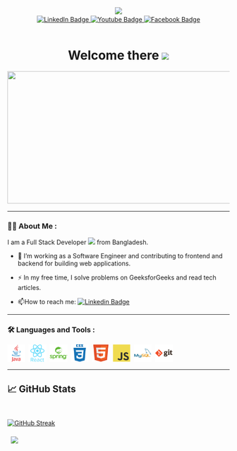
<div id="header" align="center">
  <img src="https://media.giphy.com/media/M9gbBd9nbDrOTu1Mqx/giphy.gif" width="100"/>
  <div id="badges">
  <a href="https://www.linkedin.com/in/shafayat-jamil-a6113318b/">
    <img src="https://img.shields.io/badge/LinkedIn-blue?style=for-the-badge&logo=linkedin&logoColor=white" alt="LinkedIn Badge"/>
  </a>
  <a href="your-youtube-URL">
    <img src="https://img.shields.io/badge/YouTube-red?style=for-the-badge&logo=youtube&logoColor=white" alt="Youtube Badge"/>
  </a>
  <a href="https://www.facebook.com/shafayat.jamil.5">
    <img src="https://img.shields.io/badge/Facebook-blue?style=for-the-badge&logo=facebook&logoColor=white" alt="Facebook Badge"/>
  </a>
</div>
   <img src="https://komarev.com/ghpvc/?username=SJamii&style=flat-square&color=blue" alt=""/>
  
  <h1>
  Welcome there
  <img src="https://media.giphy.com/media/hvRJCLFzcasrR4ia7z/giphy.gif" width="30px"/>
</h1>
</div>

<div align="center">
  <img src="https://media.giphy.com/media/dWesBcTLavkZuG35MI/giphy.gif" width="600" height="300"/>
</div>

---

### :woman_technologist: About Me :
I am a Full Stack Developer <img src="https://media.giphy.com/media/WUlplcMpOCEmTGBtBW/giphy.gif" width="30"> from Bangladesh.
- :telescope: I’m working as a Software Engineer and contributing to frontend and backend for building web applications.

- :zap: In my free time, I solve problems on GeeksforGeeks and read tech articles.

- :mailbox:How to reach me: [![Linkedin Badge](https://img.shields.io/badge/LinkedIn-blue?style=flat&logo=Linkedin&logoColor=white)](https://www.linkedin.com/in/shafayat-jamil-a6113318b/)

---

### :hammer_and_wrench: Languages and Tools :


<div>
  <img src="https://github.com/devicons/devicon/blob/master/icons/java/java-original-wordmark.svg" title="Java" alt="Java" width="40" height="40"/>&nbsp;
  <img src="https://github.com/devicons/devicon/blob/master/icons/react/react-original-wordmark.svg" title="React" alt="React" width="40" height="40"/>&nbsp;
  <img src="https://github.com/devicons/devicon/blob/master/icons/spring/spring-original-wordmark.svg" title="Spring" alt="Spring" width="40" height="40"/>&nbsp;
  <img src="https://github.com/devicons/devicon/blob/master/icons/css3/css3-plain-wordmark.svg"  title="CSS3" alt="CSS" width="40" height="40"/>&nbsp;
  <img src="https://github.com/devicons/devicon/blob/master/icons/html5/html5-original.svg" title="HTML5" alt="HTML" width="40" height="40"/>&nbsp;
  <img src="https://github.com/devicons/devicon/blob/master/icons/javascript/javascript-original.svg" title="JavaScript" alt="JavaScript" width="40" height="40"/>&nbsp;
  <img src="https://github.com/devicons/devicon/blob/master/icons/mysql/mysql-original-wordmark.svg" title="MySQL"  alt="MySQL" width="40" height="40"/>&nbsp;
  <img src="https://github.com/devicons/devicon/blob/master/icons/git/git-original-wordmark.svg" title="Git" **alt="Git" width="40" height="40"/>
</div>

---

## &#x1f4c8; GitHub Stats

<br>

[![GitHub Streak](http://github-readme-streak-stats.herokuapp.com?user=SJamii&theme=radical)](https://git.io/streak-stats)

<a href="https://github.com/SJamii">
  <img align="center" style="margin:0.5rem" src="https://github-readme-stats.vercel.app/api/top-langs/?username=SJamii&hide=html,css&title_color=ffffff&text_color=c9cacc&icon_color=4AB197&bg_color=1A2B34" />
</a>

<br>



<!-- 
### :fire: My Stats :
[![GitHub Streak](http://github-readme-streak-stats.herokuapp.com?user=SJamii&theme=radical)](https://git.io/streak-stats)
<td width="50%" align="center">
  <img  align="center"  src="https://github-readme-stats.anuraghazra1.vercel.app/api/top-langs/?username=SJamii&layout=compact&theme=vision-friendly-dark&hide_border=true&no-bg=true&no-frame=true&langs_count=10"/>
  
  </td> -->
<!--
**SJamii/SJamii** is a ✨ _special_ ✨ repository because its `README.md` (this file) appears on your GitHub profile.

Here are some ideas to get you started:

- 🔭 I’m currently working on ... Java
- 🌱 I’m currently learning ...
- 👯 I’m looking to collaborate on ...
- 🤔 I’m looking for help with ...
- 💬 Ask me about ...
- 📫 How to reach me: ...
- 😄 Pronouns: ...
- ⚡ Fun fact: ...
-->
